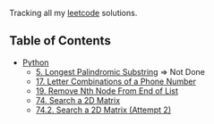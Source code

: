 
Tracking all my <a href="https://leetcode.com/problemset/">leetcode</a> solutions. 

## Table of Contents

* [Python](python)
    - [5. Longest Palindromic Substring](python/5.py) => Not Done
    - [17. Letter Combinations of a Phone Number](python/17.py)
    - [19. Remove Nth Node From End of List](python/19.py)
    - [74. Search a 2D Matrix](python/74.py)
    - [74.2. Search a 2D Matrix (Attempt 2)](python/74.2.py)